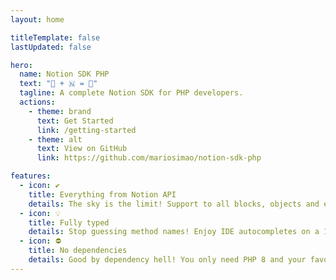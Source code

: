 ```yaml
---
layout: home

titleTemplate: false
lastUpdated: false

hero:
  name: Notion SDK PHP
  text: "🐘 + 🇳 = 💜"
  tagline: A complete Notion SDK for PHP developers.
  actions:
    - theme: brand
      text: Get Started
      link: /getting-started
    - theme: alt
      text: View on GitHub
      link: https://github.com/mariosimao/notion-sdk-php

features:
  - icon: ✔️
    title: Everything from Notion API
    details: The sky is the limit! Support to all blocks, objects and endpoints available.
  - icon: 💡
    title: Fully typed
    details: Stop guessing method names! Enjoy IDE autocompletes on a 100% typed API.
  - icon: ⛔
    title: No dependencies
    details: Good by dependency hell! You only need PHP 8 and your favorite implementation of PSR-18.
---
```

